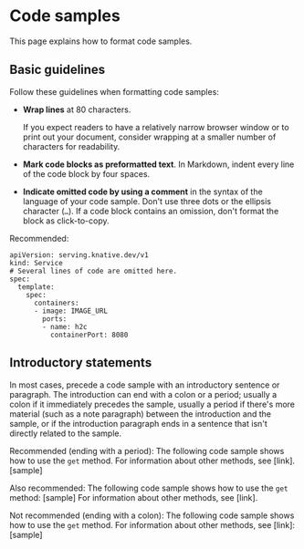# Code samples  

This page explains how to format code samples.

## Basic guidelines

Follow these guidelines when formatting code samples:

* **Wrap lines** at 80 characters.

  If you expect readers to have a relatively narrow browser window or to print out your
  document, consider wrapping at a smaller number of characters for readability.
* **Mark code blocks as preformatted text**. In Markdown, indent every line of the code block by four spaces.
* **Indicate omitted code by using a comment** in the syntax of the language of your code
  sample. Don't use three dots or the ellipsis character (`…`). If a code
  block contains an omission, don't format the block as click-to-copy.

Recommended:

```
apiVersion: serving.knative.dev/v1
kind: Service
# Several lines of code are omitted here.
spec:
  template:
    spec:
      containers:
      - image: IMAGE_URL
        ports:
        - name: h2c
          containerPort: 8080
```

## Introductory statements

In most cases, precede a code sample with an introductory sentence or
paragraph. The introduction can end with a colon or a period; usually a colon if it
immediately precedes the sample, usually a period if there's more material (such
as a note paragraph) between the introduction and the sample, or if the
introduction paragraph ends in a sentence that isn't directly related to the
sample.

Recommended (ending with a period): The
following code sample shows how to use the `get` method. For
information about other methods, see [link]. [sample]

Also recommended: The following code
sample shows how to use the `get` method: [sample] For information about
other methods, see [link].

Not recommended (ending with a colon): The
following code sample shows how to use the `get` method. For
information about other methods, see [link]: [sample]

